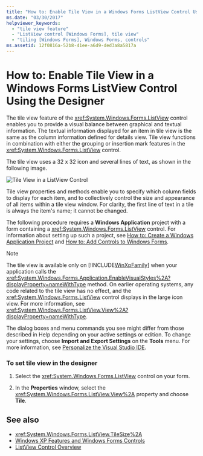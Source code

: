 ```yaml
---
title: "How to: Enable Tile View in a Windows Forms ListView Control Using the Designer"
ms.date: "03/30/2017"
helpviewer_keywords: 
  - "tile view feature"
  - "ListView control [Windows Forms], tile view"
  - "tiling [Windows Forms], Windows Forms, controls"
ms.assetid: 12f0816a-52b8-41ee-a6d9-ded3a8a5817a
---
```

# How to: Enable Tile View in a Windows Forms ListView Control Using the Designer
The tile view feature of the <xref:System.Windows.Forms.ListView> control enables you to provide a visual balance between graphical and textual information. The textual information displayed for an item in tile view is the same as the column information defined for details view. Tile view functions in combination with either the grouping or insertion mark features in the <xref:System.Windows.Forms.ListView> control.  
  
 The tile view uses a 32 x 32 icon and several lines of text, as shown in the following image.  
  
 ![Tile View in a ListView Control](../../../../docs/framework/winforms/controls/media/listviewtile.gif "ListViewTile")  
  
 Tile view properties and methods enable you to specify which column fields to display for each item, and to collectively control the size and appearance of all items within a tile view window. For clarity, the first line of text in a tile is always the item's name; it cannot be changed.  
  
 The following procedure requires a **Windows Application** project with a form containing a <xref:System.Windows.Forms.ListView> control. For information about setting up such a project, see [How to: Create a Windows Application Project](https://msdn.microsoft.com/library/b2f93fed-c635-4705-8d0e-cf079a264efa) and [How to: Add Controls to Windows Forms](../../../../docs/framework/winforms/controls/how-to-add-controls-to-windows-forms.md).  
  
> [!NOTE]
>  The tile view is available only on [!INCLUDE[WinXpFamily](../../../../includes/winxpfamily-md.md)] when your application calls the <xref:System.Windows.Forms.Application.EnableVisualStyles%2A?displayProperty=nameWithType> method. On earlier operating systems, any code related to the tile view has no effect, and the <xref:System.Windows.Forms.ListView> control displays in the large icon view. For more information, see <xref:System.Windows.Forms.ListView.View%2A?displayProperty=nameWithType>.  
>   
>  The dialog boxes and menu commands you see might differ from those described in Help depending on your active settings or edition. To change your settings, choose **Import and Export Settings** on the **Tools** menu. For more information, see [Personalize the Visual Studio IDE](/visualstudio/ide/personalizing-the-visual-studio-ide).  
  
### To set tile view in the designer  
  
1.  Select the <xref:System.Windows.Forms.ListView> control on your form.  
  
2.  In the **Properties** window, select the <xref:System.Windows.Forms.ListView.View%2A> property and choose **Tile**.  
  
## See also
- <xref:System.Windows.Forms.ListView.TileSize%2A>
- [Windows XP Features and Windows Forms Controls](https://msdn.microsoft.com/library/bc7fab94-fce9-4bf1-a8ad-a5837c91c3c0)
- [ListView Control Overview](../../../../docs/framework/winforms/controls/listview-control-overview-windows-forms.md)
